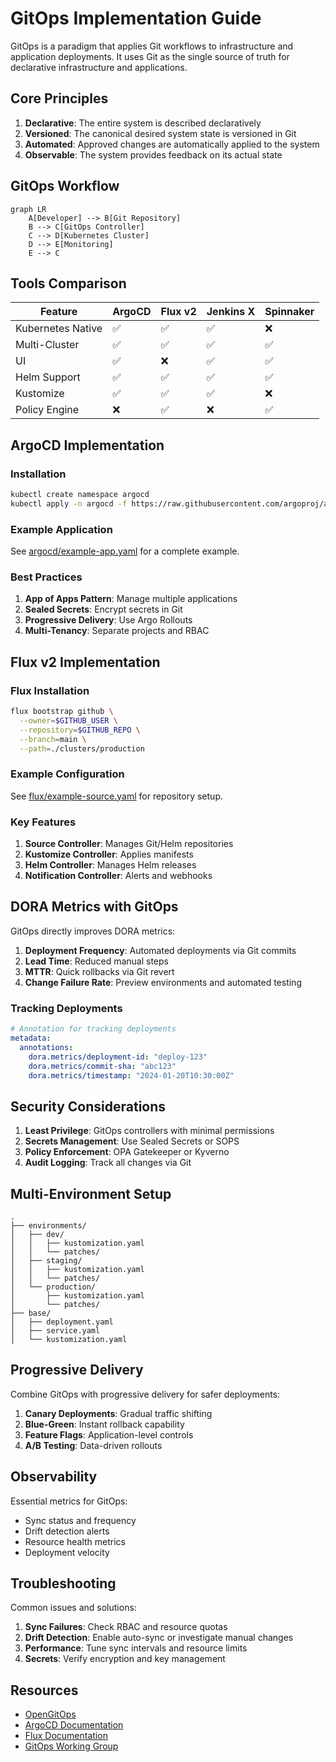 # GitOps Implementation Guide

GitOps is a paradigm that applies Git workflows to infrastructure and application deployments. It uses Git as the single source of truth for declarative infrastructure and applications.

## Core Principles

1. **Declarative**: The entire system is described declaratively
2. **Versioned**: The canonical desired system state is versioned in Git
3. **Automated**: Approved changes are automatically applied to the system
4. **Observable**: The system provides feedback on its actual state

## GitOps Workflow

```mermaid
graph LR
    A[Developer] --> B[Git Repository]
    B --> C[GitOps Controller]
    C --> D[Kubernetes Cluster]
    D --> E[Monitoring]
    E --> C
```

## Tools Comparison

| Feature | ArgoCD | Flux v2 | Jenkins X | Spinnaker |
|---------|---------|---------|-----------|-----------|
| Kubernetes Native | ✅ | ✅ | ✅ | ❌ |
| Multi-Cluster | ✅ | ✅ | ✅ | ✅ |
| UI | ✅ | ❌ | ✅ | ✅ |
| Helm Support | ✅ | ✅ | ✅ | ✅ |
| Kustomize | ✅ | ✅ | ✅ | ❌ |
| Policy Engine | ❌ | ✅ | ❌ | ✅ |

## ArgoCD Implementation

### Installation

```bash
kubectl create namespace argocd
kubectl apply -n argocd -f https://raw.githubusercontent.com/argoproj/argo-cd/stable/manifests/install.yaml
```

### Example Application

See [argocd/example-app.yaml](./argocd/example-app.yaml) for a complete example.

### Best Practices

1. **App of Apps Pattern**: Manage multiple applications
2. **Sealed Secrets**: Encrypt secrets in Git
3. **Progressive Delivery**: Use Argo Rollouts
4. **Multi-Tenancy**: Separate projects and RBAC

## Flux v2 Implementation

### Flux Installation

```bash
flux bootstrap github \
  --owner=$GITHUB_USER \
  --repository=$GITHUB_REPO \
  --branch=main \
  --path=./clusters/production
```

### Example Configuration

See [flux/example-source.yaml](./flux/example-source.yaml) for repository setup.

### Key Features

1. **Source Controller**: Manages Git/Helm repositories
2. **Kustomize Controller**: Applies manifests
3. **Helm Controller**: Manages Helm releases
4. **Notification Controller**: Alerts and webhooks

## DORA Metrics with GitOps

GitOps directly improves DORA metrics:

1. **Deployment Frequency**: Automated deployments via Git commits
2. **Lead Time**: Reduced manual steps
3. **MTTR**: Quick rollbacks via Git revert
4. **Change Failure Rate**: Preview environments and automated testing

### Tracking Deployments

```yaml
# Annotation for tracking deployments
metadata:
  annotations:
    dora.metrics/deployment-id: "deploy-123"
    dora.metrics/commit-sha: "abc123"
    dora.metrics/timestamp: "2024-01-20T10:30:00Z"
```

## Security Considerations

1. **Least Privilege**: GitOps controllers with minimal permissions
2. **Secrets Management**: Use Sealed Secrets or SOPS
3. **Policy Enforcement**: OPA Gatekeeper or Kyverno
4. **Audit Logging**: Track all changes via Git

## Multi-Environment Setup

```text
.
├── environments/
│   ├── dev/
│   │   ├── kustomization.yaml
│   │   └── patches/
│   ├── staging/
│   │   ├── kustomization.yaml
│   │   └── patches/
│   └── production/
│       ├── kustomization.yaml
│       └── patches/
├── base/
│   ├── deployment.yaml
│   ├── service.yaml
│   └── kustomization.yaml
```

## Progressive Delivery

Combine GitOps with progressive delivery for safer deployments:

1. **Canary Deployments**: Gradual traffic shifting
2. **Blue-Green**: Instant rollback capability
3. **Feature Flags**: Application-level controls
4. **A/B Testing**: Data-driven rollouts

## Observability

Essential metrics for GitOps:

- Sync status and frequency
- Drift detection alerts
- Resource health metrics
- Deployment velocity

## Troubleshooting

Common issues and solutions:

1. **Sync Failures**: Check RBAC and resource quotas
2. **Drift Detection**: Enable auto-sync or investigate manual changes
3. **Performance**: Tune sync intervals and resource limits
4. **Secrets**: Verify encryption and key management

## Resources

- [OpenGitOps](https://opengitops.dev/)
- [ArgoCD Documentation](https://argo-cd.readthedocs.io/)
- [Flux Documentation](https://fluxcd.io/docs/)
- [GitOps Working Group](https://github.com/gitops-working-group/gitops-working-group)
